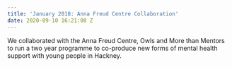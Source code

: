 ```yaml
---
title: 'January 2018: Anna Freud Centre Collaboration'
date: 2020-09-10 16:21:00 Z
---
```


We collaborated with the Anna Freud Centre, Owls and More than Mentors to run a two year programme to co-produce new forms of mental health support with young people in Hackney.  